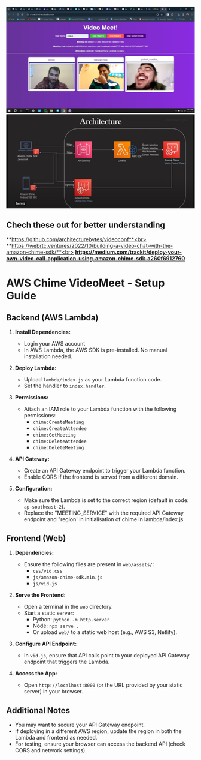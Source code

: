 ![Amazon Chime Video App](amazon_chime_app_video.jpg)
![Architecture](architecture.png)
## Chech these out for better understanding
**https://github.com/architecturebytes/videoconf**<br>
**https://webrtc.ventures/2022/10/building-a-video-chat-with-the-amazon-chime-sdk/**<br>
**https://medium.com/trackit/deploy-your-own-video-call-application-using-amazon-chime-sdk-a260f6912760**

# AWS Chime VideoMeet - Setup Guide

## Backend (AWS Lambda)

1. **Install Dependencies:**
   - Login your AWS account
   - In AWS Lambda, the AWS SDK is pre-installed. No manual installation needed.

2. **Deploy Lambda:**
   - Upload `lambda/index.js` as your Lambda function code.
   - Set the handler to `index.handler`.

3. **Permissions:**
   - Attach an IAM role to your Lambda function with the following permissions:
     - `chime:CreateMeeting`
     - `chime:CreateAttendee`
     - `chime:GetMeeting`
     - `chime:DeleteAttendee`
     - `chime:DeleteMeeting`

4. **API Gateway:**
   - Create an API Gateway endpoint to trigger your Lambda function.
   - Enable CORS if the frontend is served from a different domain.

5. **Configuration:**
   - Make sure the Lambda is set to the correct region (default in code: `ap-southeast-2`).
   - Replace the "MEETING_SERVICE" with the required API Gateway endpoint and "region' in initialisation of chime in lambda/index.js

## Frontend (Web)

1. **Dependencies:**
   - Ensure the following files are present in `web/assets/`:
     - `css/vid.css`
     - `js/amazon-chime-sdk.min.js`
     - `js/vid.js`

2. **Serve the Frontend:**
   - Open a terminal in the `web` directory.
   - Start a static server:
     - Python: `python -m http.server`
     - Node: `npx serve .`
     - Or upload `web/` to a static web host (e.g., AWS S3, Netlify).

3. **Configure API Endpoint:**
   - In `vid.js`, ensure that API calls point to your deployed API Gateway endpoint that triggers the Lambda.

4. **Access the App:**
   - Open `http://localhost:8000` (or the URL provided by your static server) in your browser.

## Additional Notes

- You may want to secure your API Gateway endpoint.
- If deploying in a different AWS region, update the region in both the Lambda and frontend as needed.
- For testing, ensure your browser can access the backend API (check CORS and network settings).
